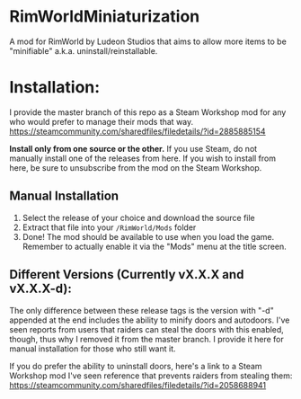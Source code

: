 # RimWorldMiniaturization
A mod for RimWorld by Ludeon Studios that aims to allow more items to be "minifiable" a.k.a. uninstall/reinstallable.

# Installation:

I provide the master branch of this repo as a Steam Workshop mod for any who would prefer to manage their mods that way.
https://steamcommunity.com/sharedfiles/filedetails/?id=2885885154

**Install only from one source or the other.**
If you use Steam, do not manually install one of the releases from here.
If you wish to install from here, be sure to unsubscribe from the mod on the Steam Workshop.

## Manual Installation

1. Select the release of your choice and download the source file
2. Extract that file into your `/RimWorld/Mods` folder
3. Done! The mod should be available to use when you load the game. Remember to actually enable it via the "Mods" menu at the title screen.

## Different Versions (Currently vX.X.X and vX.X.X-d):

The only difference between these release tags is the version with "-d" appended at the end includes the ability to minify doors and autodoors. I've seen reports from users that raiders can steal the doors with this enabled, though, thus why I removed it from the master branch. I provide it here for manual installation for those who still want it.

If you do prefer the ability to uninstall doors, here's a link to a Steam Workshop mod I've seen reference that prevents raiders from stealing them:
https://steamcommunity.com/sharedfiles/filedetails/?id=2058688941
